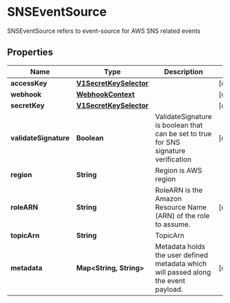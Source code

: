

# SNSEventSource

SNSEventSource refers to event-source for AWS SNS related events
## Properties

Name | Type | Description | Notes
------------ | ------------- | ------------- | -------------
**accessKey** | [**V1SecretKeySelector**](V1SecretKeySelector.md) |  |  [optional]
**webhook** | [**WebhookContext**](WebhookContext.md) |  |  [optional]
**secretKey** | [**V1SecretKeySelector**](V1SecretKeySelector.md) |  |  [optional]
**validateSignature** | **Boolean** | ValidateSignature is boolean that can be set to true for SNS signature verification |  [optional]
**region** | **String** | Region is AWS region | 
**roleARN** | **String** | RoleARN is the Amazon Resource Name (ARN) of the role to assume. |  [optional]
**topicArn** | **String** | TopicArn | 
**metadata** | **Map&lt;String, String&gt;** | Metadata holds the user defined metadata which will passed along the event payload. |  [optional]



